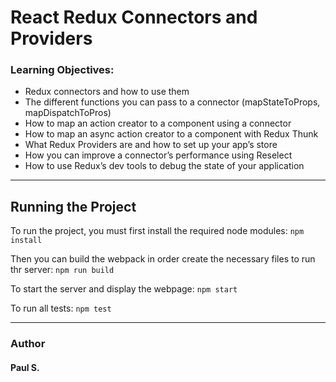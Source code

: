# React Redux Connectors and Providers

### Learning Objectives:
*    Redux connectors and how to use them
*    The different functions you can pass to a connector (mapStateToProps, mapDispatchToPros)
*    How to map an action creator to a component using a connector
*    How to map an async action creator to a component with Redux Thunk
*    What Redux Providers are and how to set up your app’s store
*    How you can improve a connector’s performance using Reselect
*    How to use Redux’s dev tools to debug the state of your application

--- 
## Running the Project
To run the project, you must first install the required node modules:
`npm install`

Then you can build the webpack in order create the necessary files to run thr server:
`npm run build`

To start the server and display the webpage:
`npm start`

To run all tests:
`npm test`

---
### Author 
#### Paul S.